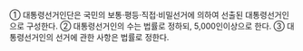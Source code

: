 ① 대통령선거인단은 국민의 보통·평등·직접·비밀선거에 의하여 선출된 대통령선거인으로 구성한다.
② 대통령선거인의 수는 법률로 정하되, 5,000인이상으로 한다.
③ 대통령선거인의 선거에 관한 사항은 법률로 정한다.
